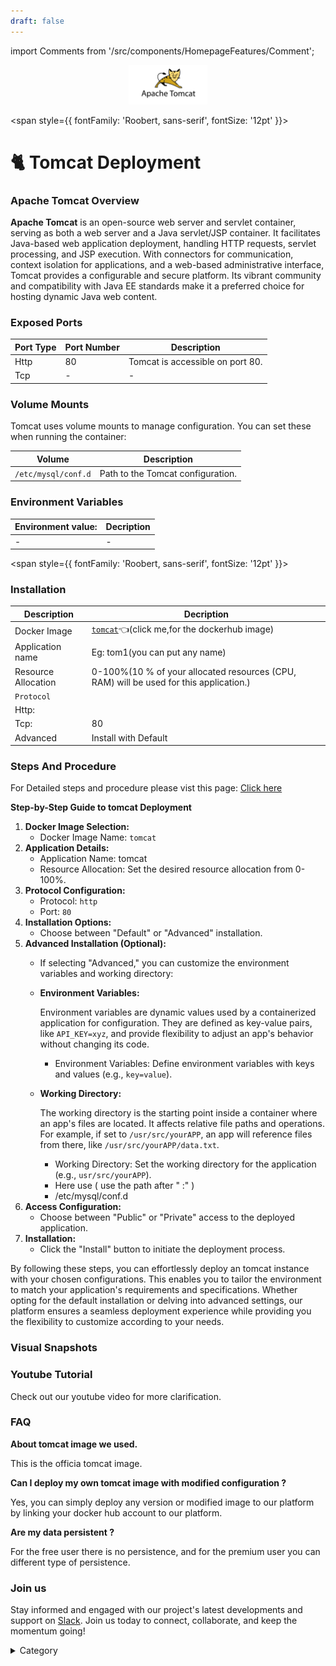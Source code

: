 ```yaml
---
draft: false
---
```

import Comments from '/src/components/HomepageFeatures/Comment';

<p align="center">
  <img src="/img/efefg.jpg" alt="Alt Text" width="25%"/>
</p> 

<span style={{ fontFamily: 'Roobert, sans-serif', fontSize: '12pt' }}>

# 🐈 Tomcat Deployment

### Apache Tomcat Overview

**Apache Tomcat** is an open-source web server and servlet container, serving as both a web server and a Java servlet/JSP container. It facilitates Java-based web application deployment, handling HTTP requests, servlet processing, and JSP execution. With connectors for communication, context isolation for applications, and a web-based administrative interface, Tomcat provides a configurable and secure platform. Its vibrant community and compatibility with Java EE standards make it a preferred choice for hosting dynamic Java web content.
### Exposed Ports

| Port Type | Port Number | Description                    |
| --------- | ----------- | ------------------------------ |
| Http      | 80          | Tomcat is accessible on port 80.|
| Tcp       | -           | -             |
### Volume Mounts

Tomcat uses volume mounts to manage configuration. You can set these when running the container:

| Volume                   | Description                          |
| ------------------------ | ------------------------------------ |
| `/etc/mysql/conf.d`      | Path to the Tomcat configuration.     |


### Environment Variables


|   **Environment value:**          | Decription                                                                                                               | 
| --------------------- | ------                                                                                                                   | 
|-       |  -                              |

</span>


<span style={{ fontFamily: 'Roobert, sans-serif', fontSize: '12pt' }}>

### Installation

|  Description          | Decription                                                                                                               | 
| --------------------- | ------                                                                                                                   | 
| Docker Image          |   [`tomcat`](https://hub.docker.com/\_/tomcat)👈(click me,for the dockerhub image)                                   |
| Application name      |  Eg: tom1(you can put any name)                                                                                        | 
| Resource Allocation   |  0-100%(10 % of your allocated resources (CPU, RAM) will be used for this application.)                                  | 
| `Protocol`            |                                                                                                                          | 
|  Http:                |                                                                                                                          |
|  Tcp:                 |    80                                                                                                                    | 
|    Advanced           |    Install with Default                                                                                                  |



### Steps And Procedure

For Detailed steps and procedure please vist this page: [Click here](https://techscaleinfinite.github.io/introduction/cloud-float/Steps%20and%20procedure)



**Step-by-Step Guide to tomcat Deployment**

1. **Docker Image Selection:**
   * Docker Image Name: `tomcat`
2. **Application Details:**
   * Application Name: tomcat
   * Resource Allocation: Set the desired resource allocation from 0-100%.
3. **Protocol Configuration:**
   * Protocol: `http`
   * Port: `80`
4. **Installation Options:**
   * Choose between "Default" or "Advanced" installation.
5. **Advanced Installation (Optional):**
   * If selecting "Advanced," you can customize the environment variables and working directory:
   *   **Environment Variables:**

       Environment variables are dynamic values used by a containerized application for configuration. They are defined as key-value pairs, like `API_KEY=xyz`, and provide flexibility to adjust an app's behavior without changing its code.

       * Environment Variables: Define environment variables with keys and values (e.g., `key=value`).
   *   **Working Directory:**

       The working directory is the starting point inside a container where an app's files are located. It affects relative file paths and operations. For example, if set to `/usr/src/yourAPP`, an app will reference files from there, like `/usr/src/yourAPP/data.txt`.

       * Working Directory: Set the working directory for the application (e.g., `usr/src/yourAPP`).
       * Here use ( use the path after   " :"  )
       * /etc/mysql/conf.d
6. **Access Configuration:**
   * Choose between "Public" or "Private" access to the deployed application.
7. **Installation:**
   * Click the "Install" button to initiate the deployment process.

By following these steps, you can effortlessly deploy an tomcat instance with your chosen configurations. This enables you to tailor the environment to match your application's requirements and specifications. Whether opting for the default installation or delving into advanced settings, our platform ensures a seamless deployment experience while providing you the flexibility to customize according to your needs.



### Visual Snapshots




### Youtube Tutorial&#x20;

Check out our youtube video for more clarification.



### FAQ

**About tomcat image we used.**

This is the officia tomcat image.

**Can I deploy my own tomcat image with modified configuration ?**

Yes, you can simply deploy any version or modified image to our platform by linking your docker hub account to our platform.

**Are my data persistent ?**

For the free user there is no persistence, and for the premium user you can different type of persistence.

### Join us

Stay informed and engaged with our project's latest developments and support on [Slack](https://app.slack.com/client/T04QS32JX6E/C04QKEWE146). Join us today to connect, collaborate, and keep the momentum going!&#x20;

<details>

<summary>Category</summary>

Kubernetes, cloud computing, DevOps, cloud services, hosting platform, container orchestration, cloud infrastructure, cloud deployment, cloud management, cloud technology, cloud solutions, database, tomcat

</details>

</span>

<Comments />